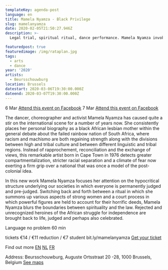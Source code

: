 ```yaml
---
templateKey: agenda-post
language: en
title: Mamela Nyamza - Black Privilege
slug: mamelanyamza
date: 2020-02-05T21:50:27.946Z
description: >-
  Legal trial, spiritual ritual, dance performance. Mamela Nyamza invokes strong women and powerful figures from the struggle for South African independence.

featuredpost: true
featuredimage: /img/rataplan.jpg
tags:
  - arts
  - dance
year: '2020'
artists:
  - Beursschouwburg
location: Brussels
datestart: 2020-03-06T19:30:00.000Z
dateend: 2020-03-07T19:30:00.000Z
---
```

6 Mar [Attend this event on Facebook](https://www.facebook.com/events/2611324708920582/)
7 Mar [Attend this event on Facebook](https://www.facebook.com/events/2611324708920582/?event_time_id=2611324715587248)


The dancer, choreographer and activist Mamela Nyamza has caused quite a stir on the international scene for a number of years now. She consistently places her personal biography as a black African lesbian mother within the general debate about the failed rainbow nation of South Africa, where racism and machismo are both regaining strength along with the divisions between high and tribal culture and between different linguistic and tribal regions. Instead of rapprochement, reconciliation and the exchange of views, this remarkable artist born in Cape Town in 1976 detects greater compartmentalization, stricter racial separation and a climate of fear now exerting a firm grip over a national that was once a model of the post-colonial idea.

In this new work Mamela Nyamza focuses her attention on the hypocritical structure underlying our societies in which everyone is permanently judged and pre-judged. Switching back and forth between a ritual in which she summons up various aspects of strong women and a court process in which powerful figures are held to account for their horrific deeds, Mamela Nyamza blurs the boundaries between spirituality and the law. Rejected and unrecognized heroines of the African struggle for independence are brought back to life, judged and perhaps also celebrated.

Language no problem
60 min

tickets
€14 /  €11 reduction / €7 student
bit.ly/mamelanyamza
[Get your ticket](https://apps.ticketmatic.com/widgets/beursschouwburg/flow/welovewe?event=842386696379,540342693205&l=en&fbclid=IwAR10Y5n2GxhietUpQhjAHYGUTOtiaFR3IAL6xKxn2e6urJNkvc1cI0TSGnQ#!/addtickets)

Find out more
[EN](beursschouwburg.be/en/events/mamela-nyamza-black-privilege/)
[NL](beursschouwburg.be/nl/events/mamela-nyamza-black-privilege/)
[FR](beursschouwburg.be/fr/events/mamela-nyamza-black-privilege/)

Address: Beursschouwburg, Auguste Ortsstraat 20 -28, 1000 Brussels, Belgium [See maps](https://goo.gl/maps/DhBu8cak4gTzckgZA)
